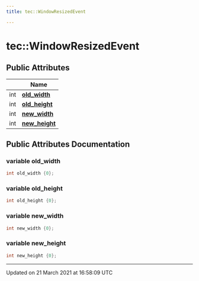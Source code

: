 ```yaml
---
title: tec::WindowResizedEvent

---
```


# tec::WindowResizedEvent



## Public Attributes

|                | Name           |
| -------------- | -------------- |
| int | **[old_width](/engine/Classes/structtec_1_1_window_resized_event/#variable-old_width)**  |
| int | **[old_height](/engine/Classes/structtec_1_1_window_resized_event/#variable-old_height)**  |
| int | **[new_width](/engine/Classes/structtec_1_1_window_resized_event/#variable-new_width)**  |
| int | **[new_height](/engine/Classes/structtec_1_1_window_resized_event/#variable-new_height)**  |

## Public Attributes Documentation

### variable old_width

```cpp
int old_width {0};
```


### variable old_height

```cpp
int old_height {0};
```


### variable new_width

```cpp
int new_width {0};
```


### variable new_height

```cpp
int new_height {0};
```


-------------------------------

Updated on 21 March 2021 at 16:58:09 UTC